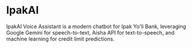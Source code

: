 # IpakAI
IpakAI Voice Assistant is a modern chatbot for Ipak Yo'li Bank, leveraging Google Gemini for speech-to-text, Aisha API for text-to-speech, and machine learning for credit limit predictions.
